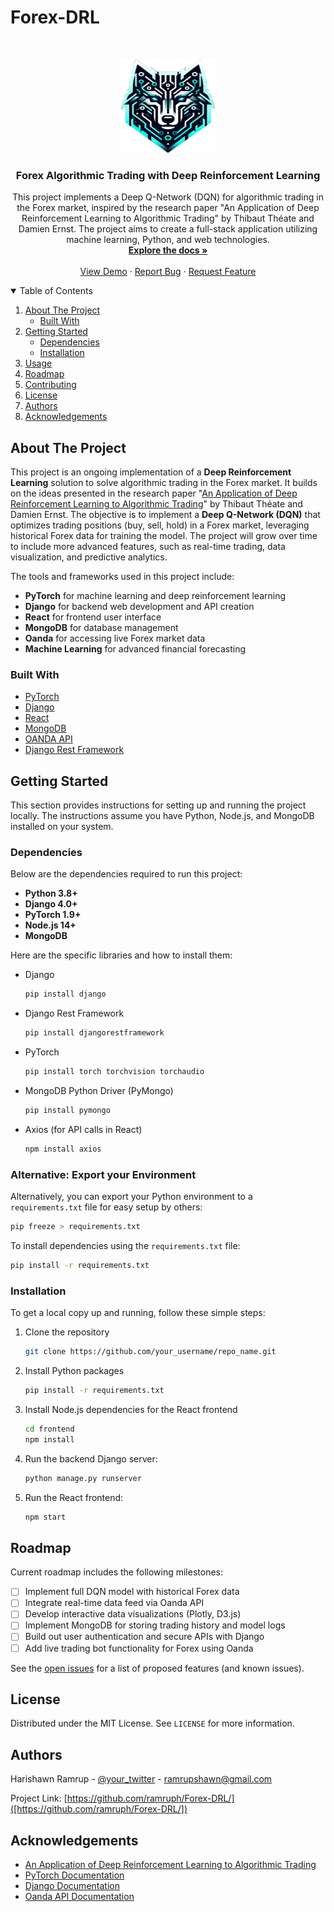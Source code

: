 # Forex-DRL

<!-- PROJECT LOGO -->
<br />
<p align="center">
  <a href="https://github.com/your_username/repo_name">
    <img src="images/logo.png" alt="Logo" width="150" height="150">
  </a>

  <h3 align="center">Forex Algorithmic Trading with Deep Reinforcement Learning</h3>

  <p align="center">
    This project implements a Deep Q-Network (DQN) for algorithmic trading in the Forex market, inspired by the research paper "An Application of Deep Reinforcement Learning to Algorithmic Trading" by Thibaut Théate and Damien Ernst. The project aims to create a full-stack application utilizing machine learning, Python, and web technologies.
    <br />
    <a href="https://github.com/your_username/repo_name/docs.txt"><strong>Explore the docs »</strong></a>
    <br />
    <br />
    <a href="#usage">View Demo</a>
    ·
    <a href="https://github.com/your_username/repo_name/issues">Report Bug</a>
    ·
    <a href="https://github.com/your_username/repo_name/issues">Request Feature</a>
  </p>
</p>

<!-- TABLE OF CONTENTS -->
<details open="open">
  <summary>Table of Contents</summary>
  <ol>
    <li>
      <a href="#about-the-project">About The Project</a>
      <ul>
        <li><a href="#built-with">Built With</a></li>
      </ul>
    </li>
    <li>
      <a href="#getting-started">Getting Started</a>
      <ul>
        <li><a href="#dependencies">Dependencies</a></li>
        <li><a href="#installation">Installation</a></li>
      </ul>
    </li>
    <li><a href="#usage">Usage</a></li>
    <li><a href="#roadmap">Roadmap</a></li>
    <li><a href="#contributing">Contributing</a></li>
    <li><a href="#license">License</a></li>
    <li><a href="#authors">Authors</a></li>
    <li><a href="#acknowledgements">Acknowledgements</a></li>
  </ol>
</details>

<!-- ABOUT THE PROJECT -->
## About The Project

This project is an ongoing implementation of a **Deep Reinforcement Learning** solution to solve algorithmic trading in the Forex market. It builds on the ideas presented in the research paper "[An Application of Deep Reinforcement Learning to Algorithmic Trading](https://arxiv.org/abs/2004.06627)" by Thibaut Théate and Damien Ernst. The objective is to implement a **Deep Q-Network (DQN)** that optimizes trading positions (buy, sell, hold) in a Forex market, leveraging historical Forex data for training the model. The project will grow over time to include more advanced features, such as real-time trading, data visualization, and predictive analytics.

The tools and frameworks used in this project include:
- **PyTorch** for machine learning and deep reinforcement learning
- **Django** for backend web development and API creation
- **React** for frontend user interface
- **MongoDB** for database management
- **Oanda** for accessing live Forex market data
- **Machine Learning** for advanced financial forecasting

### Built With
* [PyTorch](https://pytorch.org/)
* [Django](https://www.djangoproject.com/)
* [React](https://reactjs.org/)
* [MongoDB](https://www.mongodb.com/)
* [OANDA API](https://www.oanda.com/)
* [Django Rest Framework](https://www.django-rest-framework.org/)

<!-- GETTING STARTED -->
## Getting Started

This section provides instructions for setting up and running the project locally. The instructions assume you have Python, Node.js, and MongoDB installed on your system.

### Dependencies

Below are the dependencies required to run this project:
- **Python 3.8+**
- **Django 4.0+**
- **PyTorch 1.9+**
- **Node.js 14+**
- **MongoDB**

Here are the specific libraries and how to install them:

* Django
  ```sh
  pip install django
  ```
* Django Rest Framework
  ```sh
  pip install djangorestframework
  ```
* PyTorch
  ```sh
  pip install torch torchvision torchaudio
  ```
* MongoDB Python Driver (PyMongo)
  ```sh
  pip install pymongo
  ```
* Axios (for API calls in React)
  ```sh
  npm install axios
  ```

### Alternative: Export your Environment

Alternatively, you can export your Python environment to a `requirements.txt` file for easy setup by others:

```sh
pip freeze > requirements.txt
```

To install dependencies using the `requirements.txt` file:

```sh
pip install -r requirements.txt
```

### Installation

To get a local copy up and running, follow these simple steps:

1. Clone the repository
   ```sh
   git clone https://github.com/your_username/repo_name.git
   ```
2. Install Python packages
   ```sh
   pip install -r requirements.txt
   ```
3. Install Node.js dependencies for the React frontend
   ```sh
   cd frontend
   npm install
   ```
4. Run the backend Django server:
   ```sh
   python manage.py runserver
   ```
5. Run the React frontend:
   ```sh
   npm start
   ```



<!-- ROADMAP -->
## Roadmap

Current roadmap includes the following milestones:
- [ ] Implement full DQN model with historical Forex data
- [ ] Integrate real-time data feed via Oanda API
- [ ] Develop interactive data visualizations (Plotly, D3.js)
- [ ] Implement MongoDB for storing trading history and model logs
- [ ] Build out user authentication and secure APIs with Django
- [ ] Add live trading bot functionality for Forex using Oanda

See the [open issues](https://github.com/your_username/repo_name/issues) for a list of proposed features (and known issues).



<!-- LICENSE -->
## License

Distributed under the MIT License. See `LICENSE` for more information.

<!-- Authors -->
## Authors

Harishawn Ramrup - [@your_twitter](https://twitter.com/your_username) - ramrupshawn@gmail.com

Project Link: [https://github.com/ramruph/Forex-DRL/]([https://github.com/ramruph/Forex-DRL/])

<!-- ACKNOWLEDGEMENTS -->
## Acknowledgements

* [An Application of Deep Reinforcement Learning to Algorithmic Trading](https://arxiv.org/abs/2004.06627)
* [PyTorch Documentation](https://pytorch.org/docs/)
* [Django Documentation](https://docs.djangoproject.com/en/stable/)
* [Oanda API Documentation](https://developer.oanda.com/rest-live-v20/introduction/)



